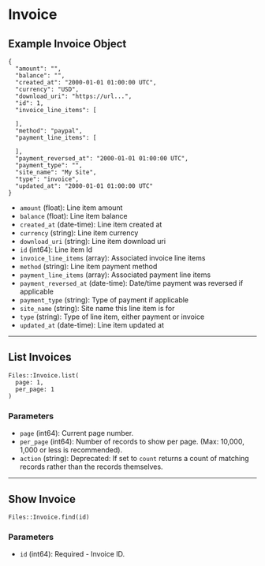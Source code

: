 # Invoice

## Example Invoice Object

```
{
  "amount": "",
  "balance": "",
  "created_at": "2000-01-01 01:00:00 UTC",
  "currency": "USD",
  "download_uri": "https://url...",
  "id": 1,
  "invoice_line_items": [

  ],
  "method": "paypal",
  "payment_line_items": [

  ],
  "payment_reversed_at": "2000-01-01 01:00:00 UTC",
  "payment_type": "",
  "site_name": "My Site",
  "type": "invoice",
  "updated_at": "2000-01-01 01:00:00 UTC"
}
```

* `amount` (float): Line item amount
* `balance` (float): Line item balance
* `created_at` (date-time): Line item created at
* `currency` (string): Line item currency
* `download_uri` (string): Line item download uri
* `id` (int64): Line item Id
* `invoice_line_items` (array): Associated invoice line items
* `method` (string): Line item payment method
* `payment_line_items` (array): Associated payment line items
* `payment_reversed_at` (date-time): Date/time payment was reversed if applicable
* `payment_type` (string): Type of payment if applicable
* `site_name` (string): Site name this line item is for
* `type` (string): Type of line item, either payment or invoice
* `updated_at` (date-time): Line item updated at


---

## List Invoices

```
Files::Invoice.list(
  page: 1, 
  per_page: 1
)
```

### Parameters

* `page` (int64): Current page number.
* `per_page` (int64): Number of records to show per page.  (Max: 10,000, 1,000 or less is recommended).
* `action` (string): Deprecated: If set to `count` returns a count of matching records rather than the records themselves.


---

## Show Invoice

```
Files::Invoice.find(id)
```

### Parameters

* `id` (int64): Required - Invoice ID.
